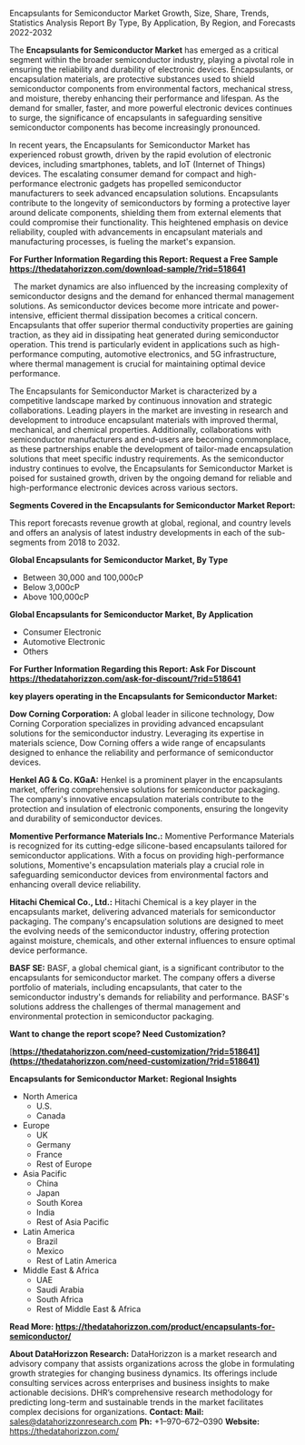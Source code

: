 ﻿Encapsulants for Semiconductor Market Growth, Size, Share, Trends, Statistics Analysis Report By Type, By Application, By Region, and Forecasts 2022-2032

The **Encapsulants for Semiconductor Market** has emerged as a critical segment within the broader semiconductor industry, playing a pivotal role in ensuring the reliability and durability of electronic devices. Encapsulants, or encapsulation materials, are protective substances used to shield semiconductor components from environmental factors, mechanical stress, and moisture, thereby enhancing their performance and lifespan. As the demand for smaller, faster, and more powerful electronic devices continues to surge, the significance of encapsulants in safeguarding sensitive semiconductor components has become increasingly pronounced.

In recent years, the Encapsulants for Semiconductor Market has experienced robust growth, driven by the rapid evolution of electronic devices, including smartphones, tablets, and IoT (Internet of Things) devices. The escalating consumer demand for compact and high-performance electronic gadgets has propelled semiconductor manufacturers to seek advanced encapsulation solutions. Encapsulants contribute to the longevity of semiconductors by forming a protective layer around delicate components, shielding them from external elements that could compromise their functionality. This heightened emphasis on device reliability, coupled with advancements in encapsulant materials and manufacturing processes, is fueling the market's expansion.

**For Further Information Regarding this Report: Request a Free Sample <https://thedatahorizzon.com/download-sample/?rid=518641>** 

` `The market dynamics are also influenced by the increasing complexity of semiconductor designs and the demand for enhanced thermal management solutions. As semiconductor devices become more intricate and power-intensive, efficient thermal dissipation becomes a critical concern. Encapsulants that offer superior thermal conductivity properties are gaining traction, as they aid in dissipating heat generated during semiconductor operation. This trend is particularly evident in applications such as high-performance computing, automotive electronics, and 5G infrastructure, where thermal management is crucial for maintaining optimal device performance.

The Encapsulants for Semiconductor Market is characterized by a competitive landscape marked by continuous innovation and strategic collaborations. Leading players in the market are investing in research and development to introduce encapsulant materials with improved thermal, mechanical, and chemical properties. Additionally, collaborations with semiconductor manufacturers and end-users are becoming commonplace, as these partnerships enable the development of tailor-made encapsulation solutions that meet specific industry requirements. As the semiconductor industry continues to evolve, the Encapsulants for Semiconductor Market is poised for sustained growth, driven by the ongoing demand for reliable and high-performance electronic devices across various sectors.

**Segments Covered in the Encapsulants for Semiconductor Market Report:**

This report forecasts revenue growth at global, regional, and country levels and offers an analysis of latest industry developments in each of the sub-segments from 2018 to 2032.

**Global Encapsulants for Semiconductor Market, By Type**

- Between 30,000 and 100,000cP
- Below 3,000cP
- Above 100,000cP

**Global Encapsulants for Semiconductor Market, By Application**

- Consumer Electronic
- Automotive Electronic
- Others

**For Further Information Regarding this Report: Ask For Discount <https://thedatahorizzon.com/ask-for-discount/?rid=518641>** 

**key players operating in the Encapsulants for Semiconductor Market:**

**Dow Corning Corporation:** A global leader in silicone technology, Dow Corning Corporation specializes in providing advanced encapsulant solutions for the semiconductor industry. Leveraging its expertise in materials science, Dow Corning offers a wide range of encapsulants designed to enhance the reliability and performance of semiconductor devices.

**Henkel AG & Co. KGaA:** Henkel is a prominent player in the encapsulants market, offering comprehensive solutions for semiconductor packaging. The company's innovative encapsulation materials contribute to the protection and insulation of electronic components, ensuring the longevity and durability of semiconductor devices.

**Momentive Performance Materials Inc.:** Momentive Performance Materials is recognized for its cutting-edge silicone-based encapsulants tailored for semiconductor applications. With a focus on providing high-performance solutions, Momentive's encapsulation materials play a crucial role in safeguarding semiconductor devices from environmental factors and enhancing overall device reliability.

**Hitachi Chemical Co., Ltd.:** Hitachi Chemical is a key player in the encapsulants market, delivering advanced materials for semiconductor packaging. The company's encapsulation solutions are designed to meet the evolving needs of the semiconductor industry, offering protection against moisture, chemicals, and other external influences to ensure optimal device performance.

**BASF SE:** BASF, a global chemical giant, is a significant contributor to the encapsulants for semiconductor market. The company offers a diverse portfolio of materials, including encapsulants, that cater to the semiconductor industry's demands for reliability and performance. BASF's solutions address the challenges of thermal management and environmental protection in semiconductor packaging.

**Want to change the report scope? Need Customization?**

[**https://thedatahorizzon.com/need-customization/?rid=518641](https://thedatahorizzon.com/need-customization/?rid=518641)** 

**Encapsulants for Semiconductor Market: Regional Insights**

- North America
  - U.S.
  - Canada
- Europe
  - UK
  - Germany
  - France
  - Rest of Europe
- Asia Pacific
  - China
  - Japan
  - South Korea
  - India
  - Rest of Asia Pacific
- Latin America
  - Brazil
  - Mexico
  - Rest of Latin America
- Middle East & Africa
  - UAE
  - Saudi Arabia
  - South Africa
  - Rest of Middle East & Africa

**Read More: <https://thedatahorizzon.com/product/encapsulants-for-semiconductor/>** 

**About DataHorizzon Research:**DataHorizzon is a market research and advisory company that assists organizations across the globe in formulating growth strategies for changing business dynamics. Its offerings include consulting services across enterprises and business insights to make actionable decisions. DHR’s comprehensive research methodology for predicting long-term and sustainable trends in the market facilitates complex decisions for organizations.**Contact:Mail:** <sales@datahorizzonresearch.com> **Ph:** +1–970–672–0390**Website:** <https://thedatahorizzon.com/> 
